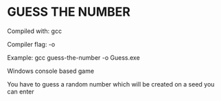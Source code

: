 # GUESS THE NUMBER

Compiled with: gcc

Compiler flag: -o

Example: gcc guess-the-number -o Guess.exe



Windows console based game

You have to guess a random number which will be created on a seed you can enter
